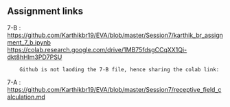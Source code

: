 ## Assignment links

  7-B : https://github.com/Karthikbr19/EVA/blob/master/Session7/karthik_br_assignment_7_b.ipynb
        https://colab.research.google.com/drive/1MB75fdsgCCqXX1Qi-dkt8hHlm3PD7PSU
  
        Github is not laoding the 7-B file, hence sharing the colab link:        
  
  
  
  7-A : https://github.com/Karthikbr19/EVA/blob/master/Session7/receptive_field_calculation.md
  
  

